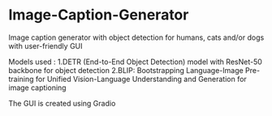 # Image-Caption-Generator
Image caption generator with object detection for humans, cats and/or dogs with user-friendly GUI

Models used :
1.DETR (End-to-End Object Detection) model with ResNet-50 backbone for object detection
2.BLIP: Bootstrapping Language-Image Pre-training for Unified Vision-Language Understanding and Generation for image captioning

The GUI is created using Gradio 
